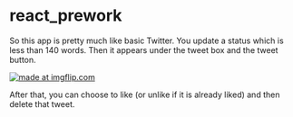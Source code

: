 # react_prework
So this app is pretty much like basic Twitter. You update a status which is less than 140 words. Then it appears under the tweet box and the tweet button.

<a href="https://imgflip.com/gif/1ztyco"><img src="https://i.imgflip.com/1ztyco.gif" title="made at imgflip.com"/></a>

After that, you can choose to like (or unlike if it is already liked) and then delete that tweet.
